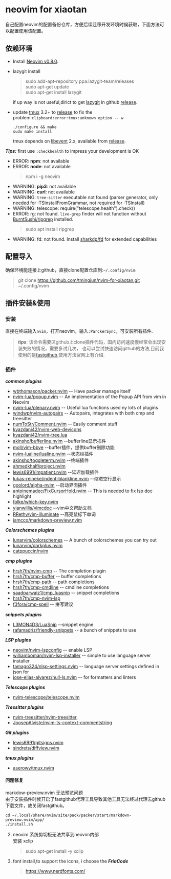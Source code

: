 # neovim for xiaotan

自己配置neovim的配置备份仓库，方便后续迁移开发环境时候获取，下面方法可以配置使用该配置。

## 依赖环境
- Install [Neovim v0.8.0](https://github.com/neovim/neovim/releases).
- lazygit install
    > sudo add-apt-repository ppa:lazygit-team/releases  
    > sudo apt-get update  
    > sudo apt-get install lazygit  

    if up way is not useful,dirict to get [lazygit](https://github.com/jesseduffield/lazygit) in github [release](https://github.com/jesseduffield/lazygit/releases).

- update [tmux](https://github.com/tmux/tmux) 3.2+ to [release](https://github.com/tmux/tmux/releases/tag/3.2a) to fix the problem:`clipboard:error:tmux:unknown option -- w`
    ```
    ./configure && make
    sudo make install
    ```
    tmux depends on [libevent](https://github.com/libevent/libevent) 2.x, available from [release](https://github.com/libevent/libevent/releases/tag/release-2.1.12-stable).

***Tips:*** first use `:checkhealth` to impress your development is OK  

- ERROR: **npm**: not available
- ERROR: **node**: not available
    > npm i -g neovim
- WARNING: **pip3**: not available
- WARNING: **curl**: not available
- WARNING: `tree-sitter` executable not found (parser generator, only needed for :TSInstallFromGrammar, not required for :TSInstall)
- WARNING: telescope: require("telescope.health").check()
- ERROR: rg: not found. `live-grep` finder will not function without [BurntSushi/ripgrep](https://github.com/BurntSushi/ripgrep) installed.
    > sudo apt install ripgrep
- WARNING: fd: not found. Install [sharkdp/fd](https://github.com/sharkdp/fd) for extended capabilities


## 配置导入
确保环境能连接上github，直接clone配置仓库到:`~/.config/nvim`
> git clone https://github.com/tmingjun/nvim-for-xiaotan.git ~/.config/nvim

## 插件安装&使用
### 安装  
直接在终端输入`nvim`，打开neovim，输入`:ParckerSync`，可安装所有插件.  
> ***tips***: 该命令需要区github上clone插件代码，国内访问速度慢经常会出现安装失败的情况，需要多试几次，
    也可以尝试快速访问github的方法,目前我使用的是[fastgithub](https://github.com/dotnetcore/FastGithub),使用方法官网上有介绍.
### 插件  
***common plugins***

- [wbthomason/packer.nvim](https://github.com/wbthomason/packer.nvim) -- Have packer manage itself
- [nvim-lua/popup.nvim](https://github.com/nvim-lua/popup.nvim) -- An implementation of the Popup API from vim in Neovim
- [nvim-lua/plenary.nvim](https://github.com/nvim-lua/plenary.nvim) -- Useful lua functions used ny lots of plugins
- [windwp/nvim-autopairs](https://github.com/windwp/nvim-autopairs) -- Autopairs, integrates with both cmp and treesitter
- [numToStr/Comment.nvim](https://github.com/numToStr/Comment.nvim) -- Easily comment stuff
- [kyazdani42/nvim-web-devicons](https://github.com/kyazdani42/nvim-web-devicons)
- [kyazdani42/nvim-tree.lua](https://github.com/kyazdani42/nvim-tree.lua)
- [akinsho/bufferline.nvim](https://github.com/akinsho/bufferline.nvim) --bufferline显示插件
- [moll/vim-bbye](https://github.com/moll/vim-bbye) --buffer插件，提供buffer删除功能
- [nvim-lualine/lualine.nvim](https://github.com/nvim-lualine/lualine.nvim) --状态栏插件
- [akinsho/toggleterm.nvim](https://github.com/akinsho/toggleterm.nvim) --终端插件
- [ahmedkhalf/project.nvim](https://github.com/ahmedkhalf/project.nvim)
- [lewis6991/impatient.nvim](https://github.com/lewis6991/impatient.nvim) --延迟加载插件
- [lukas-reineke/indent-blankline.nvim](https://github.com/lukas-reineke/indent-blankline.nvim) --缩进空行显示
- [goolord/alpha-nvim](https://github.com/goolord/alpha-nvim) --启动界面插件
- [antoinemadec/FixCursorHold.nvim](https://github.com/antoinemadec/FixCursorHold.nvim) -- This is needed to fix lsp doc highlight
- [folke/which-key.nvim](https://github.com/folke/which-key.nvim)
- [yianwillis/vimcdoc](https://github.com/yianwillis/vimcdoc) --vim中文帮助文档
- [RRethy/vim-illuminate](https://github.com/RRethy/vim-illuminate) --高亮鼠标下单词
- [iamcco/markdown-preview.nvim](https://github.com/iamcco/markdown-preview.nvim)

***Colorschemes plugins***

- [lunarvim/colorschemes](https://github.com/lunarvim/colorschemes) -- A bunch of colorschemes you can try out
- [lunarvim/darkplus.nvim](https://github.com/lunarvim/darkplus.nvim)
- [catppuccin/nvim](https://github.com/catppuccin/nvim)

***cmp plugins***

- [hrsh7th/nvim-cmp](https://github.com/hrsh7th/nvim-cmp) -- The completion plugin
- [hrsh7th/cmp-buffer](https://github.com/hrsh7th/cmp-buffer) -- buffer completions
- [hrsh7th/cmp-path](https://github.com/hrsh7th/cmp-path) -- path completions
- [hrsh7th/cmp-cmdline](https://github.com/hrsh7th/cmp-cmdline) -- cmdline completions
- [saadparwaiz1/cmp_luasnip](https://github.com/saadparwaiz1/cmp_luasnip) -- snippet completions
- [hrsh7th/cmp-nvim-lsp](https://github.com/hrsh7th/cmp-nvim-lsp)
- [f3fora/cmp-spell](https://github.com/f3fora/cmp-spell) -- 拼写建议

***snippets plugins***

- [L3MON4D3/LuaSnip](https://github.com/L3MON4D3/LuaSnip) --snippet engine
- [rafamadriz/friendly-snippets](https://github.com/rafamadriz/friendly-snippets) -- a bunch of snippets to use

***LSP plugins***

- [neovim/nvim-lspconfig](https://github.com/neovim/nvim-lspconfig) -- enable LSP
- [williamboman/nvim-lsp-installer](https://github.com/williamboman/nvim-lsp-installer) -- simple to use language server installer
- [tamago324/nlsp-settings.nvim](https://github.com/tamago324/nlsp-settings.nvim) -- language server settings defined in json for
- [jose-elias-alvarez/null-ls.nvim](https://github.com/jose-elias-alvarez/null-ls.nvim) -- for formatters and linters

***Telescope plugins***

- [nvim-telescope/telescope.nvim](https://github.com/nvim-telescope/telescope.nvim)

***Treesitter plugins***

- [nvim-treesitter/nvim-treesitter](https://github.com/nvim-treesitter/nvim-treesitter),
- [JoosepAlviste/nvim-ts-context-commentstring](https://github.com/JoosepAlviste/nvim-ts-context-commentstring)

***Git plugins***

- [lewis6991/gitsigns.nvim](https://github.com/lewis6991/gitsigns.nvim)
- [sindrets/diffview.nvim](https://github.com/sindrets/diffview.nvim)

***tmux plugins***

- [aserowy/tmux.nvim](https://github.com/aserowy/tmux.nvim)


#### 问题修复
markdow-preview.nvim 无法预览问题  
由于安装插件时候开启了fastgithub代理工具导致其他工具无法经过代理去github下载文件，故关闭fastgithub。  
```
cd ~/.local/share/nvim/site/pack/packer/start/markdown-preview.nvim/app/
./install.sh
```
2. neovim 系统剪切板无法共享到neovim内部  
安装 xclip
    > sudo apt-get install -y xclip

3. font install,to support the icons, i choose the ***FriaCode***  
    > https://www.nerdfonts.com/
